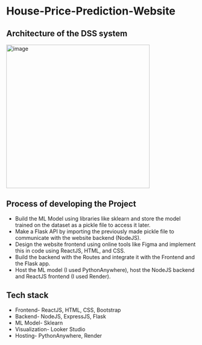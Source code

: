# House-Price-Prediction-Website
## Architecture of the DSS system
<img width="380" alt="image" src="https://github.com/KeerthikaReddy02/House-Price-Prediction-Website/assets/78225681/73518604-1f5d-4d1a-8d3f-0a9f757442d8">

## Process of developing the Project
-	Build the ML Model using libraries like sklearn and store the model trained on the dataset as a pickle file to access it later.
-	Make a Flask API by importing the previously made pickle file to communicate with the website backend (NodeJS).
-	Design the website frontend using online tools like Figma and implement this in code using ReactJS, HTML, and CSS.
-	Build the backend with the Routes and integrate it with the Frontend and the Flask app.
-	Host the ML model (I used PythonAnywhere), host the NodeJS backend and ReactJS frontend (I used Render).

## Tech stack 
-	Frontend- ReactJS, HTML, CSS, Bootstrap
-	Backend- NodeJS, ExpressJS, Flask
-	ML Model- Sklearn
-	Visualization- Looker Studio
-	Hosting- PythonAnywhere, Render

